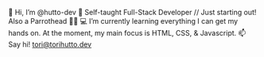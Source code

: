 👋 Hi, I’m @hutto-dev
🌺 Self-taught Full-Stack Developer // Just starting out! Also a Parrothead 🌴🥥
💻 I’m currently learning everything I can get my hands on. At the moment, my main focus is HTML, CSS, & Javascript.
📫 Say hi! tori@torihutto.dev
  

<!---
hutto-dev/hutto-dev is a ✨ special ✨ repository because its `README.md` (this file) appears on your GitHub profile.
You can click the Preview link to take a look at your changes.
--->
